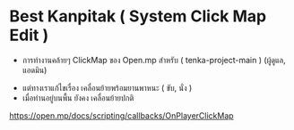 # Best Kanpitak ( System Click Map Edit )

* การทำงานคล้ายๆ ClickMap ของ Open.mp 
สำหรับ ( tenka-project-main ) (ผู้ดูแล, แอดมิน)

- แต่ทางเราแก้ไขเรื่อง เคลื่อนย้ายพร้อมยานพาหนะ ( ขับ, นั่ง )
- เมื่อท่านอยู่บนพื้น ยังคง เคลื่อนย้ายปกติ
  
https://open.mp/docs/scripting/callbacks/OnPlayerClickMap
